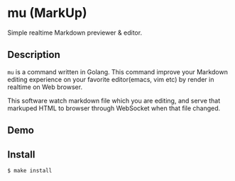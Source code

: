 mu (MarkUp)
===

Simple realtime Markdown previewer & editor.

## Description

`mu` is a command written in Golang.
This command improve your Markdown editing experience on your favorite editor(emacs, vim etc) by render in realtime on Web browser.

This software watch markdown file which you are editing, and serve that markuped HTML to browser through WebSocket when that file changed.

## Demo

## Install

```shell
$ make install
```
